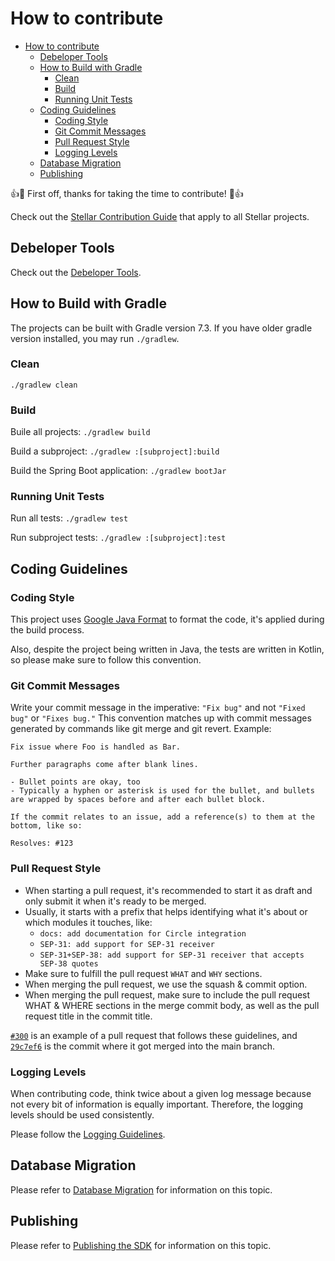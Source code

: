 # How to contribute

- [How to contribute](#how-to-contribute)
  - [Debeloper Tools](#debeloper-tools)
  - [How to Build with Gradle](#how-to-build-with-gradle)
    - [Clean](#clean)
    - [Build](#build)
    - [Running Unit Tests](#running-unit-tests)
  - [Coding Guidelines](#coding-guidelines)
    - [Coding Style](#coding-style)
    - [Git Commit Messages](#git-commit-messages)
    - [Pull Request Style](#pull-request-style)
    - [Logging Levels](#logging-levels)
  - [Database Migration](#database-migration)
  - [Publishing](#publishing)

👍🎉 First off, thanks for taking the time to contribute! 🎉👍

Check out the [Stellar Contribution Guide](https://github.com/stellar/.github/blob/master/CONTRIBUTING.md) that apply to all Stellar projects.

## Debeloper Tools

Check out the [Debeloper Tools](/docs/02%20-%20Contributing/B%20-%20Developer%20Tools.md).

## How to Build with Gradle

The projects can be built with Gradle version 7.3. If you have older gradle version installed, you may run `./gradlew`.

### Clean

`./gradlew clean`

### Build

Buile all projects: `./gradlew build`

Build a subproject: `./gradlew :[subproject]:build`

Build the Spring Boot application: `./gradlew bootJar`

### Running Unit Tests

Run all tests: `./gradlew test`

Run subproject tests: `./gradlew :[subproject]:test`

## Coding Guidelines

### Coding Style

This project uses [Google Java Format](https://github.com/google/google-java-format) to format the code, it's applied during the build process.

Also, despite the project being written in Java, the tests are written in Kotlin, so please make sure to follow this convention.

### Git Commit Messages

Write your commit message in the imperative: `"Fix bug"` and not `"Fixed bug"`
or `"Fixes bug."`  This convention matches up with commit messages generated
by commands like git merge and git revert. Example:

```text
Fix issue where Foo is handled as Bar.

Further paragraphs come after blank lines.

- Bullet points are okay, too
- Typically a hyphen or asterisk is used for the bullet, and bullets are wrapped by spaces before and after each bullet block.

If the commit relates to an issue, add a reference(s) to them at the bottom, like so:

Resolves: #123
```

### Pull Request Style

- When starting a pull request, it's recommended to start it as draft and only submit it when it's ready to be merged.
- Usually, it starts with a prefix that helps identifying what it's about or which modules it touches, like:
  - `docs: add documentation for Circle integration`
  - `SEP-31: add support for SEP-31 receiver`
  - `SEP-31+SEP-38: add support for SEP-31 receiver that accepts SEP-38 quotes`
- Make sure to fulfill the pull request `WHAT` and `WHY` sections.
- When merging the pull request, we use the squash & commit option.
- When merging the pull request, make sure to include the pull request WHAT & WHERE sections in the merge commit body, as well as the pull request title in the commit title. 

[`#300`](https://github.com/stellar/java-stellar-anchor-sdk/pull/300) is an example of a pull request that follows these guidelines, and [`29c7ef6`](https://github.com/stellar/java-stellar-anchor-sdk/commit/29c7ef66e94c0b9503ca68e15b07da064a76ee2d) is the commit where it got merged into the main branch.

### Logging Levels

When contributing code, think twice about a given log message because not every bit of information is equally important. 
Therefore, the logging levels should be used consistently.

Please follow the [Logging Guidelines](/docs/02%20-%20Contributing/C%20-%20Logging%20Guidelines.md).

## Database Migration

Please refer to [Database Migration](/docs/02%20-%20Contributing/D%20-%20Database%20Migration.md) for information on this topic.

## Publishing

Please refer to [Publishing the SDK](/docs/02%20-%20Contributing/E%20-%20Publishing%20the%20SDK.md) for information on this topic.

